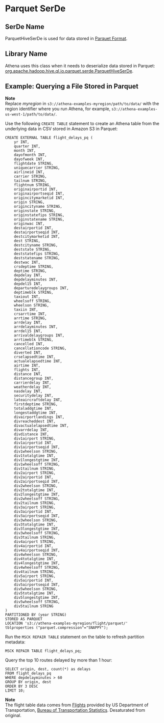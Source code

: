 # Parquet SerDe<a name="parquet"></a>

## SerDe Name<a name="serde-name"></a>

ParquetHiveSerDe is used for data stored in [Parquet Format](https://cwiki.apache.org/confluence/display/Hive/Parquet)\.

## Library Name<a name="library-name"></a>

Athena uses this class when it needs to deserialize data stored in Parquet: [org\.apache\.hadoop\.hive\.ql\.io\.parquet\.serde\.ParquetHiveSerDe](https://hive.apache.org/javadocs/r1.2.2/api/org/apache/hadoop/hive/ql/io/parquet/serde/ParquetHiveSerDe.html)\. 

## Example: Querying a File Stored in Parquet<a name="example-querying-a-file-stored-in-parquet"></a>

**Note**  
Replace *myregion* in `s3://athena-examples-myregion/path/to/data/` with the region identifier where you run Athena, for example, `s3://athena-examples-us-west-1/path/to/data/`\.

Use the following `CREATE TABLE` statement to create an Athena table from the underlying data in CSV stored in Amazon S3 in Parquet:

```
CREATE EXTERNAL TABLE flight_delays_pq (
    yr INT,
    quarter INT,
    month INT,
    dayofmonth INT,
    dayofweek INT,
    flightdate STRING,
    uniquecarrier STRING,
    airlineid INT,
    carrier STRING,
    tailnum STRING,
    flightnum STRING,
    originairportid INT,
    originairportseqid INT,
    origincitymarketid INT,
    origin STRING,
    origincityname STRING,
    originstate STRING,
    originstatefips STRING,
    originstatename STRING,
    originwac INT,
    destairportid INT,
    destairportseqid INT,
    destcitymarketid INT,
    dest STRING,
    destcityname STRING,
    deststate STRING,
    deststatefips STRING,
    deststatename STRING,
    destwac INT,
    crsdeptime STRING,
    deptime STRING,
    depdelay INT,
    depdelayminutes INT,
    depdel15 INT,
    departuredelaygroups INT,
    deptimeblk STRING,
    taxiout INT,
    wheelsoff STRING,
    wheelson STRING,
    taxiin INT,
    crsarrtime INT,
    arrtime STRING,
    arrdelay INT,
    arrdelayminutes INT,
    arrdel15 INT,
    arrivaldelaygroups INT,
    arrtimeblk STRING,
    cancelled INT,
    cancellationcode STRING,
    diverted INT,
    crselapsedtime INT,
    actualelapsedtime INT,
    airtime INT,
    flights INT,
    distance INT,
    distancegroup INT,
    carrierdelay INT,
    weatherdelay INT,
    nasdelay INT,
    securitydelay INT,
    lateaircraftdelay INT,
    firstdeptime STRING,
    totaladdgtime INT,
    longestaddgtime INT,
    divairportlandings INT,
    divreacheddest INT,
    divactualelapsedtime INT,
    divarrdelay INT,
    divdistance INT,
    div1airport STRING,
    div1airportid INT,
    div1airportseqid INT,
    div1wheelson STRING,
    div1totalgtime INT,
    div1longestgtime INT,
    div1wheelsoff STRING,
    div1tailnum STRING,
    div2airport STRING,
    div2airportid INT,
    div2airportseqid INT,
    div2wheelson STRING,
    div2totalgtime INT,
    div2longestgtime INT,
    div2wheelsoff STRING,
    div2tailnum STRING,
    div3airport STRING,
    div3airportid INT,
    div3airportseqid INT,
    div3wheelson STRING,
    div3totalgtime INT,
    div3longestgtime INT,
    div3wheelsoff STRING,
    div3tailnum STRING,
    div4airport STRING,
    div4airportid INT,
    div4airportseqid INT,
    div4wheelson STRING,
    div4totalgtime INT,
    div4longestgtime INT,
    div4wheelsoff STRING,
    div4tailnum STRING,
    div5airport STRING,
    div5airportid INT,
    div5airportseqid INT,
    div5wheelson STRING,
    div5totalgtime INT,
    div5longestgtime INT,
    div5wheelsoff STRING,
    div5tailnum STRING
)
PARTITIONED BY (year STRING)
STORED AS PARQUET
LOCATION 's3://athena-examples-myregion/flight/parquet/'
tblproperties ("parquet.compression"="SNAPPY");
```

Run the `MSCK REPAIR TABLE` statement on the table to refresh partition metadata:

```
MSCK REPAIR TABLE flight_delays_pq;
```

Query the top 10 routes delayed by more than 1 hour:

```
SELECT origin, dest, count(*) as delays
FROM flight_delays_pq
WHERE depdelayminutes > 60
GROUP BY origin, dest
ORDER BY 3 DESC
LIMIT 10;
```

**Note**  
The flight table data comes from [Flights](http://www.transtats.bts.gov/DL_SelectFields.asp?Table_ID=236&amp;DB_Short_Name=On-Time) provided by US Department of Transportation, [Bureau of Transportation Statistics](http://www.transtats.bts.gov/)\. Desaturated from original\.